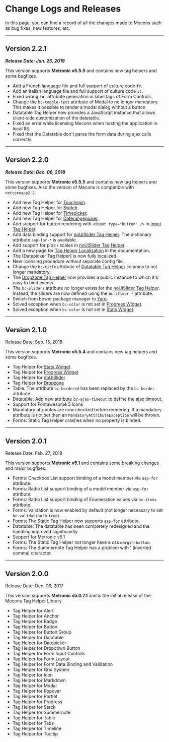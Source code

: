 # Change Logs and Releases

In this page, you can find a record of all the changes made to Mecons such as bug fixes, new features, etc.

---

## Version 2.2.1

***Release Date: Jan. 25, 2019***

This version supports **Metronic v5.5.5** and contains new tag helpers and some bugfixes.

* Add a French language file and full support of culture code `fr`.
* Add an Italian language file and full support of culture code `it`.
* Fixed wrong `for` attribute generation in label tags of Form Controls.
* Change the `bc-toggle-text` attribute of Modal to no longer mandatory. This makes it possible to render a modal dialog without a button.
* Datatable Tag Helper now provides a JavaScript instance that allows client-side customization of the datatable.
* Fixed an error while licensing Mecons when hosting the application in local IIS.
* Fixed that the Datatable don't parse the form data during ajax calls correctly.

---

## Version 2.2.0

***Release Date: Dec. 06, 2018***

This version supports **Metronic v5.5.5** and contains new tag helpers and some bugfixes. Also the version of Mecons is compatible with `netcoreapp2.2`.

* Add new Tag Helper for [Touchspin](forms/touchspin.md).
* Add new Tag Helper for [Switch](forms/switch.md).
* Add new Tag Helper for [Timepicker](forms/timepicker.md).
* Add new Tag Helper for [Daterangepicker](forms/daterangepicker.md).
* Add support for button rendering with `<input type="button" />` in [Input Tag Helper](forms/input.md).
* Add data binding support for [noUiSlider Tag Helper](forms/nouislider.md). The dictionary attribute `asp-for-*` is available.
* Add support for pips / scales in [noUiSlider Tag Helper](forms/nouislider.md).
* Add a new page for [Tag Helper Localization](localization.md) in the documentation.
* The [Datepicker Tag Helper] is now fully localized.
* New licensing procedure without separate config file.
* Change the `bc-title` attribute of [Datatable Tag Helper](components/datatable.md) columns to not longer mandatory.
* The [Dropzone Tag Helper](forms/dropzone.md) now provides a public instance to which it's easy to bind events.
* The `bc-sliders` attribute no longer exists for the [noUiSlider Tag Helper](forms/nouislider.md). Instead, the sliders are now defined using the `bc-slider-*` attribute.
* Switch from bower package manager to [Yarn](https://yarnpkg.com).
* Solved exception when `bc-color` is not set in [Progress Widget](content/progress-widget.md).
* Solved exception when `bc-color` is not set in [Stats Widget](content/stats-widget.md).

---

## Version 2.1.0

Release Date: Sep. 15, 2018

This version supports **Metronic v5.5.4** and contains new tag helpers and some bugfixes.

<ul class="changelog">
    <li class="ch-added">Tag Helper for <a href="/Documentation/Mecons?view=StatsWidget">Stats Widget</a></li>
    <li class="ch-added">Tag Helper for <a href="/Documentation/Mecons?view=ProgressWidget">Progress Widget</a></li>
    <li class="ch-added">Tag Helper for <a href="/Documentation/Mecons?view=Controls_NoUiSlider">noUiSlider</a></li>
    <li class="ch-added">Tag Helper for <a href="/Documentation/Mecons?view=Controls_Dropzone">Dropzone</a></li>
    <li class="ch-changed">Table: The attribute <code>bc-bordered</code> has been replaced by the <code>bc-border</code> attribute.</li>
    <li class="ch-changed">Datatable: Add new attribute <code>bc-ajax-timeout</code> to define the ajax timeout.</li>
    <li class="ch-changed">Support for Fontawesome 5 Icons</li>
    <li class="ch-changed">Mandatory attributes are now checked before rendering. If a mandatory attribute is not set then an <code>MandatoryAttributeException</code> will be thrown.</li>
    <li class="ch-fixed">Forms: Static Tag Helper crashes when no property is binded.</li>
</ul>

---

## Version 2.0.1

Release Date: Feb. 27, 2018

This version supports **Metronic v5.1** and contains some breaking changes and major bugfixes.

<ul class="changelog">
    <li class="ch-changed">Forms: Checkbox List support binding of a model member via <code>asp-for</code> attribute.</li>
    <li class="ch-changed">Forms: Radio List support binding of a model member via <code>asp-for</code> attribute.</li>
    <li class="ch-changed">Forms: Radio List support binding of Enumeration values via <code>bc-items</code> attribute.</li>
    <li class="ch-changed">Forms: Validation is now enabled by default (not longer necessary to set <code>bc-validation</code> to <code>true</code>).</li>
    <li class="ch-changed">Forms: The Static Tag Helper now supports <code>asp-for</code> attribute.</li>
    <li class="ch-changed">Datatable: The datatable has been completely redesigned and the handling improved significantly.</li>
    <li class="ch-changed">Support for Metronic v5.1</li>
    <li class="ch-fixed">Forms: The Static Tag Helper not longer have a css <code>margin-bottom</code>.</li>
    <li class="ch-fixed">Forms: The Summernote Tag Helper has a problem with ' (inverted comma) character.</li>
</ul>

---

## Version 2.0.0

Release Date: Dec. 06, 2017

This version supports **Metronic v5.0.7.1** and is the initial release of the Mecons Tag Helper Library.

<ul class="changelog">
    <li class="ch-added">Tag Helper for Alert</li>
    <li class="ch-added">Tag Helper for Anchor</li>
    <li class="ch-added">Tag Helper for Badge</li>
    <li class="ch-added">Tag Helper for Button</li>
    <li class="ch-added">Tag Helper for Button Group</li>
    <li class="ch-added">Tag Helper for Datatable</li>
    <li class="ch-added">Tag Helper for Datepicker</li>
    <li class="ch-added">Tag Helper for Dropdown Button</li>
    <li class="ch-added">Tag Helper for Form Input Controls</li>
    <li class="ch-added">Tag Helper for Form Layout</li>
    <li class="ch-added">Tag Helper for Form Data Binding and Validation</li>
    <li class="ch-added">Tag Helper for Grid System</li>
    <li class="ch-added">Tag Helper for Icon</li>
    <li class="ch-added">Tag Helper for Markdown</li>
    <li class="ch-added">Tag Helper for Modal</li>
    <li class="ch-added">Tag Helper for Popover</li>
    <li class="ch-added">Tag Helper for Portlet</li>
    <li class="ch-added">Tag Helper for Progress</li>
    <li class="ch-added">Tag Helper for Stack</li>
    <li class="ch-added">Tag Helper for Summernote</li>
    <li class="ch-added">Tag Helper for Table</li>
    <li class="ch-added">Tag Helper for Tabs</li>
    <li class="ch-added">Tag Helper for Timeline</li>
    <li class="ch-added">Tag Helper for Tooltip</li>
</ul>